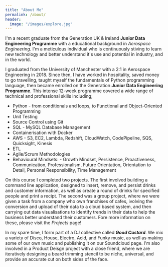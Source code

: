 ```yaml
---
title: "About Me"
permalink: /about/
header:
  image: "/images/explore.jpg"
---
```


I'm a recent graduate from the Generation UK & Ireland **Junior Data Engineering Programme** with a educational background in *Aerospace Engineering*. I'm a meticulous individual who is continuously stiving to learn new technology and better understand it's use and potential in industry, and in the world. 

I graduated from the University of Manchester with a 2:1 in Aerospace Engineering in 2018. Since then, I have worked in hospitality, saved money to go travelling, taught myself the fundamentals of Python programming language, then became enrolled on the Generation **Junior Data Engineering Programme**. This intense 12-week programme covered a wide range of technical and professional skills including;

* Python - from conditionals and loops, to Functional and Object-Oriented Programming
* Unit Testing
* Source Control using Git
* SQL - MySQL Database Management
* Containerisation with Docker
* AWS - S3, EC2, Lambda, Redshift, CloudWatch, CodePipeline, SQS, Quicksight, Kinesis  
* ETL 
* Agile/Scrum Methodologies
* Behavioural Mindsets: - Growth Mindset, Persistence, Proactiveness, Communication, Professionalism, Future Orientation, Orientation to Detail, Personal Responsibility, Time Management

On this course I completed two projects. The first involved building a command line application, designed to insert, remove, and persist drinks and customer information, as well as create a round of drinks for specified people and print a recipt. The second was a group project, where we were given a task from a company who own franchises of cafes, ivolving the conversion and upload of their data to a cloud based system, and then carrying out data visualisations to identify trends in their data to help the business better understand their customers. Fore more information on these, please visit the *Projects* page!

In my spare time, I form part of a DJ collective called ***Good Custard***. We mix a variety of Disco, House, Electro, Acid, and Funky music, as well as making some of our own music and publishing it on our Soundcloud page. I'm also involved in a Product Deisgn project with a close friend, where we are iteratively designing a beard trimming stencil to be niche, universal, and provide an accurate cut on both sides of the face. 







